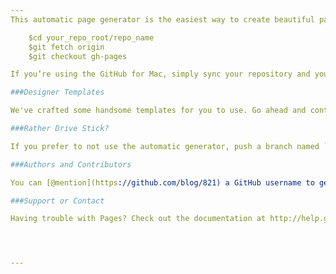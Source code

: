 ```yaml
---
This automatic page generator is the easiest way to create beautiful pages for all of your projects. Author your page content here using GitHub Flavored Markdown, select a template crafted by a  designer, and publish. After your page is generated you canc heck out the new branch.

	$cd your_repo_root/repo_name
	$git fetch origin
	$git checkout gh-pages

If you’re using the GitHub for Mac, simply sync your repository and you’ll see the new branch.

###Designer Templates

We've crafted some handsome templates for you to use. Go ahead and continue to layouts to browse through them. You can easily go back to edit your page before publishing. After publishing your page, you can revisit the page generator and switch to another theme. Your Page content will be preserved if it remained markdown format.

###Rather Drive Stick?

If you prefer to not use the automatic generator, push a branch named `gh-pages` to your repository to create a page manually. In addition to supporting regular HTML content, GitHub Pages support Jekyll, a simple, blog aware static site generator written by our own Tom Preston-Werner. Jekyll makes it easy to create site-wide headers and footers without having to copy them across every page. It also offers intelligent blog support and other advanced templating features.

###Authors and Contributors

You can [@mention](https://github.com/blog/821) a GitHub username to generate a link to their profile. The resulting `<a>` element will link to the contributor's GitHub profile. For example: In 2007, Chris Wanstrath ([@defunkt](https://github.com/defunkt)), PJ Hyett ([@pjhyett](https://github.com/pjhyett)), and Tom Preston-Werner ([@mojombo](http://github.com/mojombo)) founded GitHub.

###Support or Contact

Having trouble with Pages? Check out the documentation at http://help.github.com/pages or contact [support@github.com](mailto:support@github.com) and we'll help you sort it out. 




---
```


